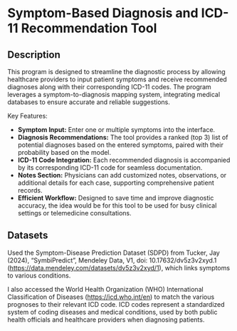 # Symptom-Based Diagnosis and ICD-11 Recommendation Tool
## Description 
This program is designed to streamline the diagnostic process by allowing healthcare providers to input patient symptoms and receive recommended diagnoses along with their corresponding ICD-11 codes. The program leverages a symptom-to-diagnosis mapping system, integrating medical databases to ensure accurate and reliable suggestions. 

Key Features:
- **Symptom Input:** Enter one or multiple symptoms into the interface. 
- **Diagnosis Recommendations:** The tool provides a ranked (top 3) list of potential diagnoses based on the entered symptoms, paired with their probability based on the model. 
- **ICD-11 Code Integration:** Each recommended diagnosis is accompanied by its corresponding ICD-11 code for seamless documentation.
- **Notes Section:** Physicians can add customized notes, observations, or additional details for each case, supporting comprehensive patient records.
- **Efficient Workflow:** Designed to save time and improve diagnostic accuracy, the idea would be for this tool to be used for busy clinical settings or telemedicine consultations.

## Datasets
Used the Symptom-Disease Prediction Dataset (SDPD) from Tucker, Jay (2024), “SymbiPredict”, Mendeley Data, V1, doi: 10.17632/dv5z3v2xyd.1 (https://data.mendeley.com/datasets/dv5z3v2xyd/1), which links symptoms to various conditions. 

I also accessed the World Health Organization (WHO) International Classification of Diseases (https://icd.who.int/en) to match the various prognoses to their relevant ICD code. 
ICD codes represent a standardized system of coding diseases and medical conditions, used by both public health officials and healthcare providers when diagnosing patients. 



